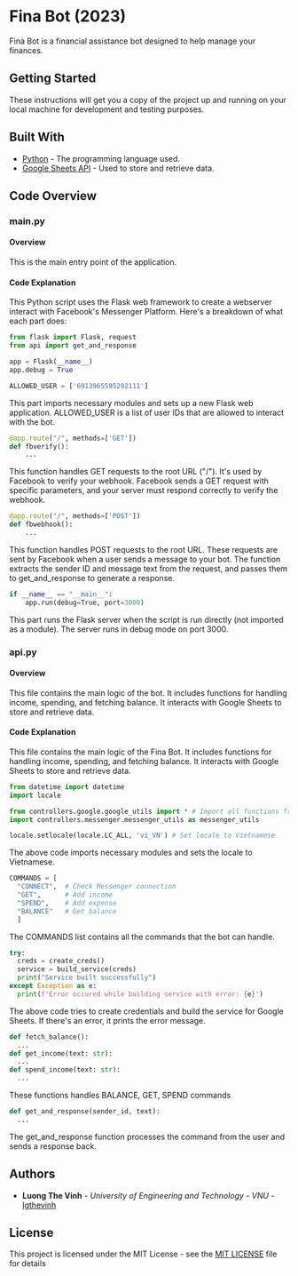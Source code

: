 # Fina Bot (2023)

Fina Bot is a financial assistance bot designed to help manage your finances.

## Getting Started

These instructions will get you a copy of the project up and running on your local machine for development and testing purposes.

## Built With

* [Python](https://www.python.org/) - The programming language used.
* [Google Sheets API](https://developers.google.com/sheets/api) - Used to store and retrieve data.

## Code Overview

### main.py

#### Overview

This is the main entry point of the application.

#### Code Explanation

This Python script uses the Flask web framework to create a webserver interact with Facebook's Messenger Platform. Here's a breakdown of what each part does:

```python
from flask import Flask, request
from api import get_and_response

app = Flask(__name__)
app.debug = True

ALLOWED_USER = ['6913965595292111']
```
This part imports necessary modules and sets up a new Flask web application. ALLOWED_USER is a list of user IDs that are allowed to interact with the bot.

```python
@app.route("/", methods=['GET'])
def fbverify():
    ...
```
This function handles GET requests to the root URL ("/"). It's used by Facebook to verify your webhook. Facebook sends a GET request with specific parameters, and your server must respond correctly to verify the webhook.

```python
@app.route("/", methods=['POST'])
def fbwebhook():
    ...
```
This function handles POST requests to the root URL. These requests are sent by Facebook when a user sends a message to your bot. The function extracts the sender ID and message text from the request, and passes them to get_and_response to generate a response.

```python
if __name__ == "__main__":
    app.run(debug=True, port=3000)
```
This part runs the Flask server when the script is run directly (not imported as a module). The server runs in debug mode on port 3000.

### api.py

#### Overview

This file contains the main logic of the bot. It includes functions for handling income, spending, and fetching balance. It interacts with Google Sheets to store and retrieve data.

#### Code Explanation

This file contains the main logic of the Fina Bot. It includes functions for handling income, spending, and fetching balance. It interacts with Google Sheets to store and retrieve data.

```python
from datetime import datetime
import locale

from controllers.google.google_utils import * # Import all functions from google_utils.py
import controllers.messenger.messenger_utils as messenger_utils

locale.setlocale(locale.LC_ALL, 'vi_VN') # Set locale to Vietnamese
```
The above code imports necessary modules and sets the locale to Vietnamese.

```python
COMMANDS = [
  "CONNECT",  # Check Messenger connection
  "GET",      # Add income
  "SPEND",    # Add expense
  "BALANCE"   # Get balance
  ]
```
The COMMANDS list contains all the commands that the bot can handle.

```python
try: 
  creds = create_creds()
  service = build_service(creds)
  print("Service built successfully")
except Exception as e:
  print(f'Error occured while building service with error: {e}')
```
The above code tries to create credentials and build the service for Google Sheets. If there's an error, it prints the error message.

```python
def fetch_balance():
  ...
def get_income(text: str):
  ...
def spend_income(text: str):
  ...
```
These functions handles BALANCE, GET, SPEND commands

```python
def get_and_response(sender_id, text):
  ...
```
The get_and_response function processes the command from the user and sends a response back.

## Authors

* **Luong The Vinh** - *University of Engineering and Technology - VNU* - [lgthevinh](https://github.com/lgthevinh)

## License

This project is licensed under the MIT License - see the [MIT LICENSE](LICENSE) file for details